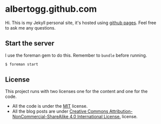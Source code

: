 # albertogg.github.com

Hi. This is my Jekyll personal site, it's hosted using [github pages][pages].
Feel free to ask me any questions.

## Start the server

I use the foreman gem to do this. Remember to `bundle` before running.

```sh
$ foreman start
```

## License

This project runs with two licenses one for the content and one for the code.

- All the code is under the [MIT][mit] license.
- All the blog posts are under [Creative Commons Attribution-NonCommercial-ShareAlike 4.0 International License.][cc] license.

[pages]: http://pages.github.com/
[mit]: http://choosealicense.com/licenses/mit/
[cc]: http://creativecommons.org/licenses/by-nc-sa/4.0/legalcode
